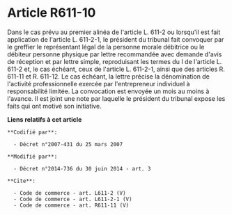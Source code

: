 # Article R611-10

Dans le cas prévu au premier alinéa de l'article L. 611-2 ou lorsqu'il est fait application de l'article L. 611-2-1, le
président du tribunal fait convoquer par le greffier le représentant légal de la personne morale débitrice ou le débiteur
personne physique par lettre recommandée avec demande d'avis de réception et par lettre simple, reproduisant les termes du I
de l'article L. 611-2 et, le cas échéant, ceux de l'article L. 611-2-1, ainsi que des articles R. 611-11 et R. 611-12. Le cas
échéant, la lettre précise la dénomination de l'activité professionnelle exercée par l'entrepreneur individuel à
responsabilité limitée. La convocation est envoyée un mois au moins à l'avance. Il est joint une note par laquelle le
président du tribunal expose les faits qui ont motivé son initiative.

**Liens relatifs à cet article**

	**Codifié par**:

	  - Décret n°2007-431 du 25 mars 2007

	**Modifié par**:

	  - Décret n°2014-736 du 30 juin 2014 - art. 3

	**Cite**:

	  - Code de commerce - art. L611-2 (V)
	  - Code de commerce - art. L611-2-1 (V)
	  - Code de commerce - art. R611-11 (V)
